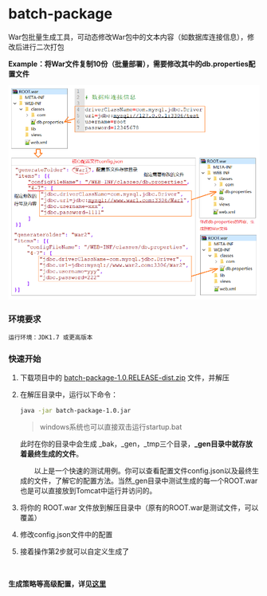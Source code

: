 # batch-package
War包批量生成工具，可动态修改War包中的文本内容（如数据库连接信息），修改后进行二次打包

**Example：将War文件复制10份（批量部署），需要修改其中的db.properties配置文件**

![简单的说明图](./batch-package.png)

### 环境要求

```
运行环境：JDK1.7 或更高版本
```

### 快速开始

1. 下载项目中的 [batch-package-1.0.RELEASE-dist.zip](https://raw.githubusercontent.com/hxulin/batch-package/master/batch-package-1.0.RELEASE-dist.zip) 文件，并解压

2. 在解压目录中，运行以下命令：

   ```bash
   java -jar batch-package-1.0.jar
   ```

   > windows系统也可以直接双击运行startup.bat

   此时在你的目录中会生成 \_bak，\_gen，\_tmp三个目录，**\_gen目录中就存放着最终生成的文件**。

   &emsp;&emsp;以上是一个快速的测试用例。你可以查看配置文件config.json以及最终生成的文件，了解它的配置方法。当然\_gen目录中测试生成的每一个ROOT.war也是可以直接放到Tomcat中运行并访问的。

3. 将你的 ROOT.war 文件放到解压目录中（原有的ROOT.war是测试文件，可以覆盖）

4. 修改config.json文件中的配置

5. 接着操作第2步就可以自定义生成了

<br>

**生成策略等高级配置，详见[这里](https://ldxy.tech/2018/11/25/batch-package/)**

